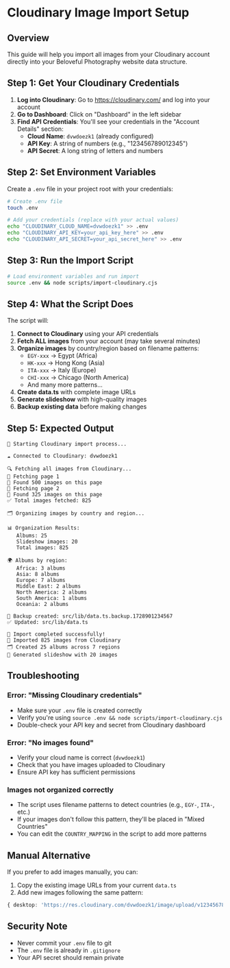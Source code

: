 # Cloudinary Image Import Setup

## Overview
This guide will help you import all images from your Cloudinary account directly into your Beloveful Photography website data structure.

## Step 1: Get Your Cloudinary Credentials

1. **Log into Cloudinary**: Go to https://cloudinary.com/ and log into your account
2. **Go to Dashboard**: Click on "Dashboard" in the left sidebar
3. **Find API Credentials**: You'll see your credentials in the "Account Details" section:
   - **Cloud Name**: `dvwdoezk1` (already configured)
   - **API Key**: A string of numbers (e.g., "123456789012345")
   - **API Secret**: A long string of letters and numbers

## Step 2: Set Environment Variables

Create a `.env` file in your project root with your credentials:

```bash
# Create .env file
touch .env

# Add your credentials (replace with your actual values)
echo "CLOUDINARY_CLOUD_NAME=dvwdoezk1" >> .env
echo "CLOUDINARY_API_KEY=your_api_key_here" >> .env
echo "CLOUDINARY_API_SECRET=your_api_secret_here" >> .env
```

## Step 3: Run the Import Script

```bash
# Load environment variables and run import
source .env && node scripts/import-cloudinary.cjs
```

## Step 4: What the Script Does

The script will:

1. **Connect to Cloudinary** using your API credentials
2. **Fetch ALL images** from your account (may take several minutes)
3. **Organize images** by country/region based on filename patterns:
   - `EGY-xxx` → Egypt (Africa)
   - `HK-xxx` → Hong Kong (Asia)  
   - `ITA-xxx` → Italy (Europe)
   - `CHI-xxx` → Chicago (North America)
   - And many more patterns...
4. **Create data.ts** with complete image URLs
5. **Generate slideshow** with high-quality images
6. **Backup existing data** before making changes

## Step 5: Expected Output

```
🚀 Starting Cloudinary import process...

☁️ Connected to Cloudinary: dvwdoezk1

🔍 Fetching all images from Cloudinary...
📄 Fetching page 1
📸 Found 500 images on this page
📄 Fetching page 2
📸 Found 325 images on this page
✅ Total images fetched: 825

🗂️ Organizing images by country and region...

📊 Organization Results:
   Albums: 25
   Slideshow images: 20
   Total images: 825

🌍 Albums by region:
   Africa: 3 albums
   Asia: 8 albums
   Europe: 7 albums
   Middle East: 2 albums
   North America: 2 albums
   South America: 1 albums
   Oceania: 2 albums

💾 Backup created: src/lib/data.ts.backup.1728901234567
✅ Updated: src/lib/data.ts

🎉 Import completed successfully!
📸 Imported 825 images from Cloudinary
🗂️ Created 25 albums across 7 regions
🎠 Generated slideshow with 20 images
```

## Troubleshooting

### Error: "Missing Cloudinary credentials"
- Make sure your `.env` file is created correctly
- Verify you're using `source .env && node scripts/import-cloudinary.cjs`
- Double-check your API key and secret from Cloudinary dashboard

### Error: "No images found"
- Verify your cloud name is correct (`dvwdoezk1`)
- Check that you have images uploaded to Cloudinary
- Ensure API key has sufficient permissions

### Images not organized correctly
- The script uses filename patterns to detect countries (e.g., `EGY-`, `ITA-`, etc.)
- If your images don't follow this pattern, they'll be placed in "Mixed Countries"
- You can edit the `COUNTRY_MAPPING` in the script to add more patterns

## Manual Alternative

If you prefer to add images manually, you can:

1. Copy the existing image URLs from your current `data.ts`
2. Add new images following the same pattern:
```typescript
{ desktop: 'https://res.cloudinary.com/dvwdoezk1/image/upload/v1234567890/your-image.jpg', mobile: 'https://res.cloudinary.com/dvwdoezk1/image/upload/v1234567890/your-image.jpg' }
```

## Security Note

- Never commit your `.env` file to git
- The `.env` file is already in `.gitignore`
- Your API secret should remain private
